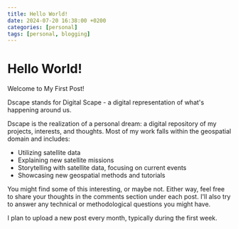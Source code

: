```yaml
---
title: Hello World!
date: 2024-07-20 16:38:00 +0200
categories: [personal]
tags: [personal, blogging]
---
```


# Hello World!
Welcome to My First Post!

Dscape stands for Digital Scape - a digital representation of what's happening around us.

Dscape is the realization of a personal dream: a digital repository of my projects, interests, and thoughts. Most of my work falls within the geospatial domain and includes:

* Utilizing satellite data
* Explaining new satellite missions
* Storytelling with satellite data, focusing on current events
* Showcasing new geospatial methods and tutorials

You might find some of this interesting, or maybe not. Either way, feel free to share your thoughts in the comments section under each post. I'll also try to answer any technical or methodological questions you might have.

I plan to upload a new post every month, typically during the first week.
